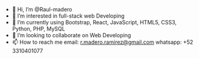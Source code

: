- 👋 Hi, I’m @Raul-madero
- 👀 I’m interested in full-stack web Developing
- 🌱 I’m currently using Bootstrap, React, JavaScript, HTML5, CSS3, Python, PHP, MySQL
- 💞️ I’m looking to collaborate on Web Developing
- 📫 How to reach me
        email: r.madero.ramirez@gmail.com
        whatsapp: +52 3310401077

<!---
Raul-madero/Raul-madero is a ✨ special ✨ repository because its `README.md` (this file) appears on your GitHub profile.
You can click the Preview link to take a look at your changes.
--->
